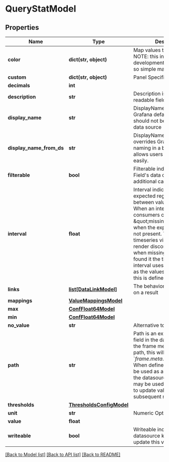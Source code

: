 # QueryStatModel

## Properties
Name | Type | Description | Notes
------------ | ------------- | ------------- | -------------
**color** | **dict(str, object)** | Map values to a display color NOTE: this interface is under development in the frontend... so simple map for now | [optional] 
**custom** | **dict(str, object)** | Panel Specific Values | [optional] 
**decimals** | **int** |  | [optional] 
**description** | **str** | Description is human readable field metadata | [optional] 
**display_name** | **str** | DisplayName overrides Grafana default naming, should not be used from a data source | [optional] 
**display_name_from_ds** | **str** | DisplayNameFromDS overrides Grafana default naming in a better way that allows users to override it easily. | [optional] 
**filterable** | **bool** | Filterable indicates if the Field&#39;s data can be filtered by additional calls. | [optional] 
**interval** | **float** | Interval indicates the expected regular step between values in the series. When an interval exists, consumers can identify \&quot;missing\&quot; values when the expected value is not present. The grafana timeseries visualization will render disconnected values when missing values are found it the time field. The interval uses the same units as the values.  For time.Time, this is defined in milliseconds. | [optional] 
**links** | [**list[DataLinkModel]**](DataLinkModel.md) | The behavior when clicking on a result | [optional] 
**mappings** | [**ValueMappingsModel**](ValueMappingsModel.md) |  | [optional] 
**max** | [**ConfFloat64Model**](ConfFloat64Model.md) |  | [optional] 
**min** | [**ConfFloat64Model**](ConfFloat64Model.md) |  | [optional] 
**no_value** | **str** | Alternative to empty string | [optional] 
**path** | **str** | Path is an explicit path to the field in the datasource. When the frame meta includes a path, this will default to &#x60;${frame.meta.path}/${field.name}  When defined, this value can be used as an identifier within the datasource scope, and may be used as an identifier to update values in a subsequent request | [optional] 
**thresholds** | [**ThresholdsConfigModel**](ThresholdsConfigModel.md) |  | [optional] 
**unit** | **str** | Numeric Options | [optional] 
**value** | **float** |  | [optional] 
**writeable** | **bool** | Writeable indicates that the datasource knows how to update this value | [optional] 

[[Back to Model list]](../README.md#documentation-for-models) [[Back to API list]](../README.md#documentation-for-api-endpoints) [[Back to README]](../README.md)


